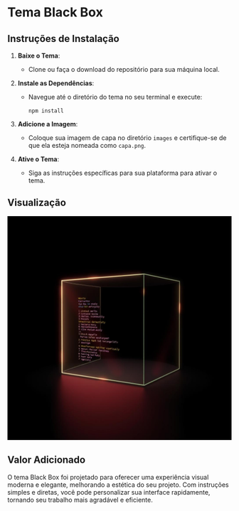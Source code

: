 # Tema Black Box

## Instruções de Instalação

1. **Baixe o Tema**: 
   - Clone ou faça o download do repositório para sua máquina local.

2. **Instale as Dependências**: 
   - Navegue até o diretório do tema no seu terminal e execute:
     ```
     npm install
     ```

3. **Adicione a Imagem**: 
   - Coloque sua imagem de capa no diretório `images` e certifique-se de que ela esteja nomeada como `capa.png`.

4. **Ative o Tema**: 
   - Siga as instruções específicas para sua plataforma para ativar o tema.

## Visualização
![Imagem de Capa](images/capa.jpg)

## Valor Adicionado
O tema Black Box foi projetado para oferecer uma experiência visual moderna e elegante, melhorando a estética do seu projeto. Com instruções simples e diretas, você pode personalizar sua interface rapidamente, tornando seu trabalho mais agradável e eficiente.